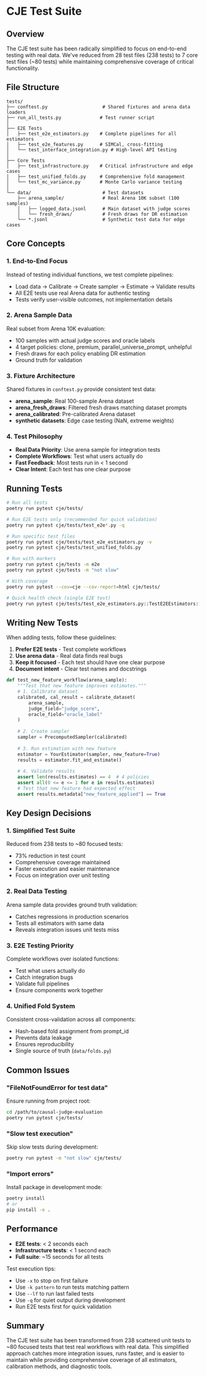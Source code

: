 # CJE Test Suite

## Overview

The CJE test suite has been radically simplified to focus on end-to-end testing with real data. We've reduced from 28 test files (238 tests) to 7 core test files (~80 tests) while maintaining comprehensive coverage of critical functionality.

## File Structure

```
tests/
├── conftest.py                    # Shared fixtures and arena data loaders
├── run_all_tests.py              # Test runner script
│
├── E2E Tests                    
│   ├── test_e2e_estimators.py    # Complete pipelines for all estimators
│   ├── test_e2e_features.py      # SIMCal, cross-fitting
│   └── test_interface_integration.py # High-level API testing
│
├── Core Tests
│   ├── test_infrastructure.py    # Critical infrastructure and edge cases
│   ├── test_unified_folds.py     # Comprehensive fold management
│   └── test_mc_variance.py       # Monte Carlo variance testing
│
└── data/                          # Test datasets
    ├── arena_sample/              # Real Arena 10K subset (100 samples)
    │   ├── logged_data.jsonl      # Main dataset with judge scores
    │   └── fresh_draws/           # Fresh draws for DR estimation
    └── *.jsonl                    # Synthetic test data for edge cases
```

## Core Concepts

### 1. End-to-End Focus
Instead of testing individual functions, we test complete pipelines:
- Load data → Calibrate → Create sampler → Estimate → Validate results
- All E2E tests use real Arena data for authentic testing
- Tests verify user-visible outcomes, not implementation details

### 2. Arena Sample Data
Real subset from Arena 10K evaluation:
- 100 samples with actual judge scores and oracle labels
- 4 target policies: clone, premium, parallel_universe_prompt, unhelpful
- Fresh draws for each policy enabling DR estimation
- Ground truth for validation

### 3. Fixture Architecture
Shared fixtures in `conftest.py` provide consistent test data:
- **arena_sample**: Real 100-sample Arena dataset
- **arena_fresh_draws**: Filtered fresh draws matching dataset prompts
- **arena_calibrated**: Pre-calibrated Arena dataset
- **synthetic datasets**: Edge case testing (NaN, extreme weights)

### 4. Test Philosophy
- **Real Data Priority**: Use arena sample for integration tests
- **Complete Workflows**: Test what users actually do
- **Fast Feedback**: Most tests run in < 1 second
- **Clear Intent**: Each test has one clear purpose

## Running Tests

```bash
# Run all tests
poetry run pytest cje/tests/

# Run E2E tests only (recommended for quick validation)
poetry run pytest cje/tests/test_e2e*.py -q

# Run specific test files
poetry run pytest cje/tests/test_e2e_estimators.py -v
poetry run pytest cje/tests/test_unified_folds.py

# Run with markers
poetry run pytest cje/tests -m e2e
poetry run pytest cje/tests -m "not slow"

# With coverage
poetry run pytest --cov=cje --cov-report=html cje/tests/

# Quick health check (single E2E test)
poetry run pytest cje/tests/test_e2e_estimators.py::TestE2EEstimators::test_calibrated_ips_pipeline -v
```

## Writing New Tests

When adding tests, follow these guidelines:

1. **Prefer E2E tests** - Test complete workflows
2. **Use arena data** - Real data finds real bugs
3. **Keep it focused** - Each test should have one clear purpose
4. **Document intent** - Clear test names and docstrings

```python
def test_new_feature_workflow(arena_sample):
    """Test that new feature improves estimates."""
    # 1. Calibrate dataset
    calibrated, cal_result = calibrate_dataset(
        arena_sample,
        judge_field="judge_score",
        oracle_field="oracle_label"
    )
    
    # 2. Create sampler
    sampler = PrecomputedSampler(calibrated)
    
    # 3. Run estimation with new feature
    estimator = YourEstimator(sampler, new_feature=True)
    results = estimator.fit_and_estimate()
    
    # 4. Validate results
    assert len(results.estimates) == 4  # 4 policies
    assert all(0 <= e <= 1 for e in results.estimates)
    # Test that new feature had expected effect
    assert results.metadata["new_feature_applied"] == True
```

## Key Design Decisions

### 1. **Simplified Test Suite**
Reduced from 238 tests to ~80 focused tests:
- 73% reduction in test count
- Comprehensive coverage maintained
- Faster execution and easier maintenance
- Focus on integration over unit testing

### 2. **Real Data Testing**
Arena sample data provides ground truth validation:
- Catches regressions in production scenarios
- Tests all estimators with same data
- Reveals integration issues unit tests miss

### 3. **E2E Testing Priority**
Complete workflows over isolated functions:
- Test what users actually do
- Catch integration bugs
- Validate full pipelines
- Ensure components work together

### 4. **Unified Fold System**
Consistent cross-validation across all components:
- Hash-based fold assignment from prompt_id
- Prevents data leakage
- Ensures reproducibility
- Single source of truth (`data/folds.py`)

## Common Issues

### "FileNotFoundError for test data"
Ensure running from project root:
```bash
cd /path/to/causal-judge-evaluation
poetry run pytest cje/tests/
```

### "Slow test execution"
Skip slow tests during development:
```bash
poetry run pytest -m "not slow" cje/tests/
```

### "Import errors"
Install package in development mode:
```bash
poetry install
# or
pip install -e .
```

## Performance

- **E2E tests**: < 2 seconds each
- **Infrastructure tests**: < 1 second each
- **Full suite**: ~15 seconds for all tests

Test execution tips:
- Use `-x` to stop on first failure
- Use `-k pattern` to run tests matching pattern
- Use `--lf` to run last failed tests
- Use `-q` for quiet output during development
- Run E2E tests first for quick validation

## Summary

The CJE test suite has been transformed from 238 scattered unit tests to ~80 focused tests that test real workflows with real data. This simplified approach catches more integration issues, runs faster, and is easier to maintain while providing comprehensive coverage of all estimators, calibration methods, and diagnostic tools.